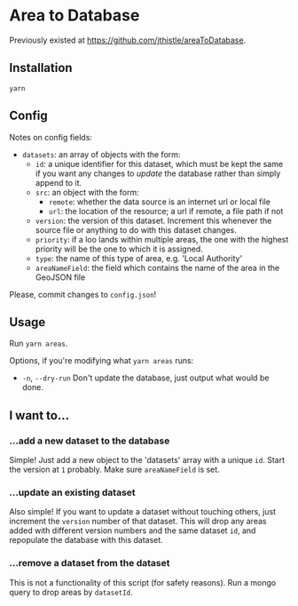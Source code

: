 # Area to Database

Previously existed at https://github.com/jthistle/areaToDatabase.

## Installation

`yarn`

## Config

Notes on config fields:

- `datasets`: an array of objects with the form:
  - `id`: a unique identifier for this dataset, which must be kept the same if you want any changes to _update_ the database rather than simply append to it.
  - `src`: an object with the form:
    - `remote`: whether the data source is an internet url or local file
    - `url`: the location of the resource; a url if remote, a file path if not
  - `version`: the version of this dataset. Increment this whenever the source file or anything to do with this dataset changes.
  - `priority`: if a loo lands within multiple areas, the one with the highest priority will be the one to which it is assigned.
  - `type`: the name of this type of area, e.g. 'Local Authority'
  - `areaNameField`: the field which contains the name of the area in the GeoJSON file

Please, commit changes to `config.json`!

## Usage

Run `yarn areas`.

Options, if you're modifying what `yarn areas` runs:

- `-n`, `--dry-run`  Don't update the database, just output what would be done.

## I want to...

### ...add a new dataset to the database

Simple! Just add a new object to the 'datasets' array with a unique `id`. Start the version at `1` probably. Make sure `areaNameField` is set.

### ...update an existing dataset

Also simple! If you want to update a dataset without touching others, just increment the `version` number of that dataset. This will drop any areas added with different
version numbers and the same dataset `id`, and repopulate the database with this dataset.

### ...remove a dataset from the dataset

This is not a functionality of this script (for safety reasons). Run a mongo query to drop areas by `datasetId`.
